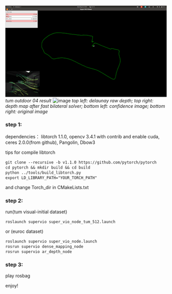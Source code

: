 ![image](./data/tum_outdoor_04.png)
*tum outdoor 04 result*
![image](./data/dense_mapping.gif)
*top left: delaunay raw depth; top right: depth map after fast bilateral solver; bottom left: confidence image; bottom right: original image*

### step 1:
dependencies： libtorch 1.1.0, opencv 3.4.1 with contrib and enable cuda, ceres 2.0.0(from github), Pangolin, Dbow3

tips for compile libtorch
```
git clone --recursive -b v1.1.0 https://github.com/pytorch/pytorch
cd pytorch && mkdir build && cd build
python ../tools/build_libtorch.py
export LD_LIBRARY_PATH="YOUR_TORCH_PATH"
```
and change Torch_dir in CMakeLists.txt

### step 2:
run(tum visual-initial dataset)
```
roslaunch supervio super_vio_node_tum_512.launch
```
or (euroc dataset)
```
roslaunch supervio super_vio_node.launch
rosrun supervio dense_mapping_node
rosrun supervio ar_depth_node
```

### step 3:
play rosbag

enjoy!
